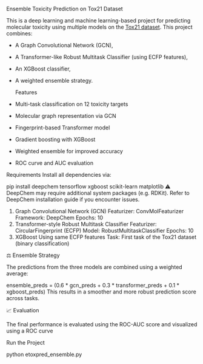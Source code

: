  Ensemble Toxicity Prediction on Tox21 Dataset

This is a deep learning and machine learning-based project for predicting molecular toxicity using multiple models on the [Tox21 dataset](https://tripod.nih.gov/tox21/). This project combines:
- A Graph Convolutional Network (GCN),
- A Transformer-like Robust Multitask Classifier (using ECFP features),
- An XGBoost classifier,
- A weighted ensemble strategy.

  Features
- Multi-task classification on 12 toxicity targets
- Molecular graph representation via GCN
- Fingerprint-based Transformer model
- Gradient boosting with XGBoost
- Weighted ensemble for improved accuracy
- ROC curve and AUC evaluation
  
Requirements
Install all dependencies via:

pip install deepchem tensorflow xgboost scikit-learn matplotlib
⚠️ DeepChem may require additional system packages (e.g. RDKit). Refer to DeepChem installation guide if you encounter issues.

1. Graph Convolutional Network (GCN)
Featurizer: ConvMolFeaturizer
Framework: DeepChem
Epochs: 10
2. Transformer-style Robust Multitask Classifier
Featurizer: CircularFingerprint (ECFP)
Model: RobustMultitaskClassifier
Epochs: 10
3. XGBoost
Using same ECFP features
Task: First task of the Tox21 dataset (binary classification)

⚖️ Ensemble Strategy

The predictions from the three models are combined using a weighted average:

ensemble_preds = (0.6 * gcn_preds + 0.3 * transformer_preds + 0.1 * xgboost_preds)
This results in a smoother and more robust prediction score across tasks.

📈 Evaluation

The final performance is evaluated using the ROC-AUC score and visualized using a ROC curve

Run the Project

python etoxpred_ensemble.py

